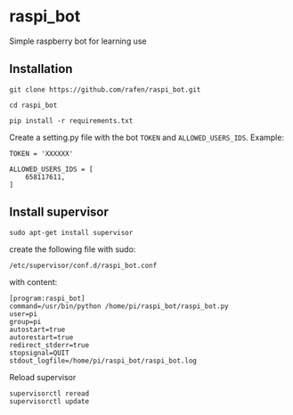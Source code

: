 # raspi_bot
Simple raspberry bot for learning use

## Installation

```
git clone https://github.com/rafen/raspi_bot.git
```

```
cd raspi_bot
```

```
pip install -r requirements.txt
```

Create a setting.py file with the bot `TOKEN` and `ALLOWED_USERS_IDS`.
Example:

```
TOKEN = 'XXXXXX'

ALLOWED_USERS_IDS = [
    658117611,
]
```

## Install supervisor

```
sudo apt-get install supervisor
```

create the following file with sudo:

`/etc/supervisor/conf.d/raspi_bot.conf`

with content:

```
[program:raspi_bot]
command=/usr/bin/python /home/pi/raspi_bot/raspi_bot.py
user=pi
group=pi
autostart=true
autorestart=true
redirect_stderr=true
stopsignal=QUIT
stdout_logfile=/home/pi/raspi_bot/raspi_bot.log
```

Reload supervisor

```
supervisorctl reread
supervisorctl update
```
